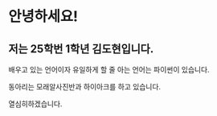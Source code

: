 안녕하세요!
===================
저는 25학번 1학년 김도현입니다.
-------------------

배우고 있는 언어이자 유일하게 할 줄 아는 언어는 파이썬이 있습니다.

동아리는 모래알사진반과 하이아크를 하고 있습니다.

열심히하겠습니다.
